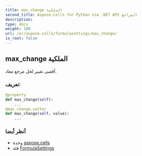 ```yaml
---
title: max_change الملكية
second_title: Aspose.Cells for Python via .NET API المراجع
description:
type: docs
weight: 100
url: /ar/aspose.cells/formulasettings/max_change/
is_root: false
---
```

##  max_change الملكية

أقصى تغيير لحل مرجع معاد.
###  تعريف:
```python
@property
def max_change(self):
    ...
@max_change.setter
def max_change(self, value):
    ...
```

###  أنظر أيضا
* وحدة [aspose.cells](../../)
* فئة [FormulaSettings](/cells/python-net/ar/aspose.cells/formulasettings)
